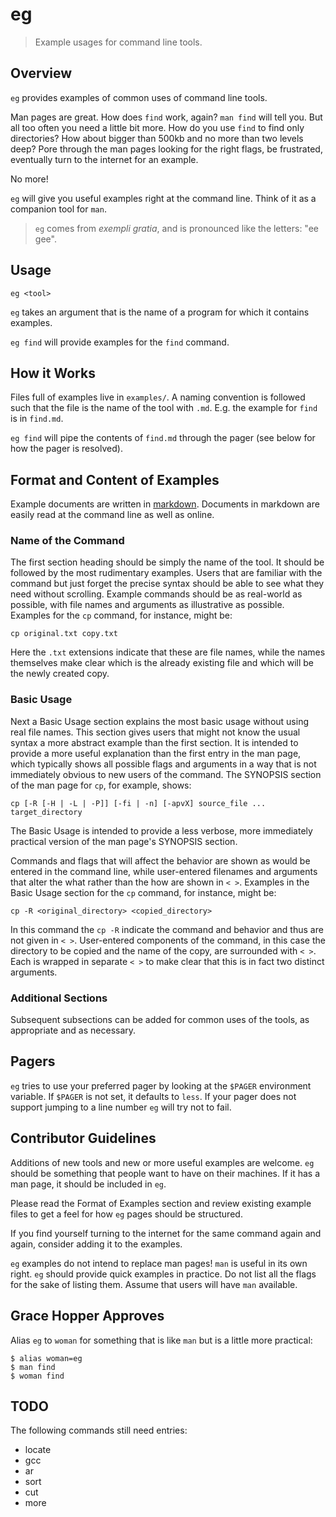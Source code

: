 # eg

> Example usages for command line tools.

## Overview

`eg` provides examples of common uses of command line tools.

Man pages are great. How does `find` work, again? `man find` will tell you. But
all too often you need a little bit more. How do you use `find` to find only
directories? How about bigger than 500kb and no more than two levels deep? Pore
through the man pages looking for the right flags, be frustrated, eventually
turn to the internet for an example.

No more!

`eg` will give you useful examples right at the command line. Think of it as a
companion tool for `man`.

> `eg` comes from _exempli gratia_, and is pronounced like the letters: "ee
gee".

## Usage

`eg <tool>`

`eg` takes an argument that is the name of a program for which it contains
examples.

`eg find` will provide examples for the `find` command.

## How it Works

Files full of examples live in `examples/`. A naming convention is followed
such that the file is the name of the tool with `.md`. E.g. the example for
`find` is in `find.md`.

`eg find` will pipe the contents of `find.md` through the pager (see below for
how the pager is resolved).

## Format and Content of Examples

Example documents are written in [markdown](http://daringfireball.net/projects/markdown/syntax).
Documents in markdown are easily read at the command line as well as online.

### Name of the Command

The first section heading should be simply the name of the tool. It should be
followed by the most rudimentary examples. Users that are familiar with the
command but just forget the precise syntax should be able to see what they need
without scrolling. Example commands should be as real-world as possible, with
file names and arguments as illustrative as possible. Examples for the `cp`
command, for instance, might be:

    cp original.txt copy.txt

Here the `.txt` extensions indicate that these are file names, while the names
themselves make clear which is the already existing file and which will be the
newly created copy.

### Basic Usage

Next a Basic Usage section explains the most basic usage without using real
file names. This section gives users that might not know the usual syntax a
more abstract example than the first section. It is intended to provide a more
useful explanation than the first entry in the man page, which typically shows
all possible flags and arguments in a way that is not immediately obvious to
new users of the command. The SYNOPSIS section of the man page for `cp`, for
example, shows:

    cp [-R [-H | -L | -P]] [-fi | -n] [-apvX] source_file ... target_directory

The Basic Usage is intended to provide a less verbose, more immediately
practical version of the man page's SYNOPSIS section.

Commands and flags that will affect the behavior are shown as would be entered
in the command line, while user-entered filenames and arguments that alter the
what rather than the how are shown in `< >`. Examples in the Basic Usage
section for the `cp` command, for instance, might be:

    cp -R <original_directory> <copied_directory>

In this command the `cp -R` indicate the command and behavior and thus are not
given in `< >`. User-entered components of the command, in this case the
directory to be copied and the name of the copy, are surrounded with `< >`.
Each is wrapped in separate `< >` to make clear that this is in fact two
distinct arguments.

### Additional Sections

Subsequent subsections can be added for common uses of the tools, as
appropriate and as necessary.

## Pagers

`eg` tries to use your preferred pager by looking at the `$PAGER` environment
variable. If `$PAGER` is not set, it defaults to `less`. If your pager does not
support jumping to a line number `eg` will try not to fail.

## Contributor Guidelines

Additions of new tools and new or more useful examples are welcome. `eg` should
be something that people want to have on their machines. If it has a man page,
it should be included in `eg`.

Please read the Format of Examples section and review existing example files to
get a feel for how `eg` pages should be structured.

If you find yourself turning to the internet for the same command again and
again, consider adding it to the examples.

`eg` examples do not intend to replace man pages! `man` is useful in its own
right. `eg` should provide quick examples in practice. Do not list all the
flags for the sake of listing them. Assume that users will have `man`
available.

## Grace Hopper Approves

Alias `eg` to `woman` for something that is like `man` but is a little more
practical:

```shell
$ alias woman=eg
$ man find
$ woman find
```

## TODO

The following commands still need entries:

* locate
* gcc
* ar
* sort
* cut
* more
